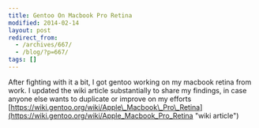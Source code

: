 ```yaml
---
title: Gentoo On Macbook Pro Retina
modified: 2014-02-14
layout: post
redirect_from:
  - /archives/667/
  - /blog/?p=667/
tags: []
---
```



After fighting with it a bit, I got gentoo working on my macbook retina from work. I updated the wiki article substantially to share my findings, in case anyone else wants to duplicate or improve on my efforts [https://wiki.gentoo.org/wiki/Apple\_Macbook\_Pro\_Retina](https://wiki.gentoo.org/wiki/Apple_Macbook_Pro_Retina "wiki article")
